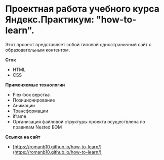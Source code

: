 # Проектная работа учебного курса Яндекс.Практикум:  "how-to-learn".
Этот прооект представляет собой типовой одностраничный сайт с образовательным контентом.

**Стэк**
* HTML
* CSS

**Применяемые технологии**
* Flex-box верстка
* Позиционирование
* Анимации
* Трансформации
* iframe
* Организация файловой структуры проекта осуществлена по правилам Nested БЭМ

**Ссылка на сайт**
* [https://romanb10.github.io/how-to-learn/](https://romanb10.github.io/how-to-learn/)
